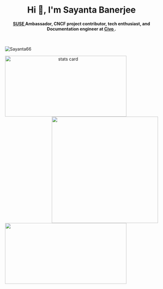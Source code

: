 **<h1 align="center">Hi 👋, I&apos;m Sayanta Banerjee </h1>**

<h4 align="center">
 <a href="https://www.suse.com/" target="_blank" rel="noopener"> SUSE </a> Ambassador, CNCF project contributor, tech enthusiast, and Documentation engineer at <a href="https://www.civo.com/" target="_blank" rel="noopener"> Civo </a>.
</h4>
<br>

<p align="left"> <img src="https://komarev.com/ghpvc/?username=Sayanta66&label=Profile%20views&color=0e75b6&style=flat" alt="Sayanta66" /> </p>

<a align= "center" href="https://github.com/dipankardas011">
<p>
<img alt= "stats card" height="200px" width="400" src="https://github-readme-streak-stats.herokuapp.com/?user=Sayanta66&theme=dracula&hide_border=true">
<img align="right" height="auto" width="350" src="" /> </a>
</p>
<img height="200px" width="400" src="https://github-readme-stats.vercel.app/api?username=Sayanta66&count_private=true&show_icons=true&theme=dracula&hide_border=true" />
